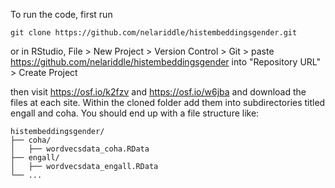 To run the code, first run

```git clone https://github.com/nelariddle/histembeddingsgender.git```

or in RStudio, File > New Project > Version Control > Git > paste https://github.com/nelariddle/histembeddingsgender into "Repository URL" > Create Project

then visit https://osf.io/k2fzv and https://osf.io/w6jba and download the files at each site. Within the cloned folder add them into subdirectories titled engall and coha. You should end up with a file structure like:
```
histembeddingsgender/
├── coha/
│   ├── wordvecsdata_coha.RData
├── engall/
│   ├── wordvecsdata_engall.RData
└── ...
```